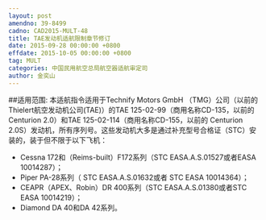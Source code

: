 ```yaml
---
layout: post
amendno: 39-8499
cadno: CAD2015-MULT-48
title: TAE发动机适航限制章节修订
date: 2015-09-28 00:00:00 +0800
effdate: 2015-10-05 00:00:00 +0800
tag: MULT
categories: 中国民用航空总局航空器适航审定司
author: 金奕山
---
```


##适用范围:
本适航指令适用于Technify Motors GmbH （TMG）公司（以前的 Thielert航空发动机公司(TAE)）的TAE 125-02-99（商用名称CD-135，以前的Centurion 2.0）和TAE 125-02-114（商用名称CD-155，以前的 Centurion 2.0S）发动机，所有序列号。这些发动机大多是通过补充型号合格证（STC）安装的，装于但不限于以下飞机：
- Cessna 172和（Reims-built）F172系列（STC EASA.A.S.01527或者EASA 10014287）；
- Piper PA-28系列（ STC EASA.A.S.01632或者 STC EASA 10014364）；
- CEAPR（APEX、Robin）DR 400系列（STC EASA.A.S.01380或者STC EASA 10014219）；
- Diamond DA 40和DA 42系列。

